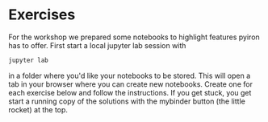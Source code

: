 # Exercises

For the workshop we prepared some notebooks to highlight features pyiron has to
offer.  First start a local jupyter lab session with
```bash
jupyter lab
```
in a folder where you'd like your notebooks to be stored.  This will open a tab
in your browser where you can create new notebooks.  Create one for each
exercise below and follow the instructions.  If you get stuck, you get start a
running copy of the solutions with the mybinder button (the little rocket) at the top.

